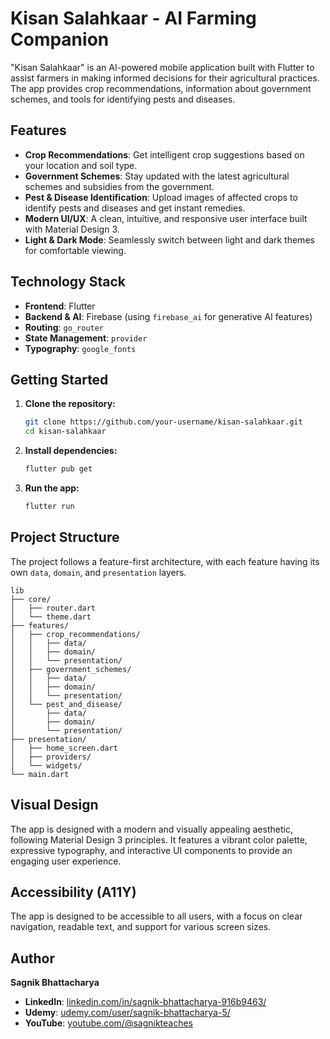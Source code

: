 # Kisan Salahkaar - AI Farming Companion

"Kisan Salahkaar" is an AI-powered mobile application built with Flutter to assist farmers in making informed decisions for their agricultural practices. The app provides crop recommendations, information about government schemes, and tools for identifying pests and diseases.

## Features

*   **Crop Recommendations**: Get intelligent crop suggestions based on your location and soil type.
*   **Government Schemes**: Stay updated with the latest agricultural schemes and subsidies from the government.
*   **Pest & Disease Identification**: Upload images of affected crops to identify pests and diseases and get instant remedies.
*   **Modern UI/UX**: A clean, intuitive, and responsive user interface built with Material Design 3.
*   **Light & Dark Mode**: Seamlessly switch between light and dark themes for comfortable viewing.

## Technology Stack

*   **Frontend**: Flutter
*   **Backend & AI**: Firebase (using `firebase_ai` for generative AI features)
*   **Routing**: `go_router`
*   **State Management**: `provider`
*   **Typography**: `google_fonts`

## Getting Started

1.  **Clone the repository:**
    ```bash
    git clone https://github.com/your-username/kisan-salahkaar.git
    cd kisan-salahkaar
    ```

2.  **Install dependencies:**
    ```bash
    flutter pub get
    ```

3.  **Run the app:**
    ```bash
    flutter run
    ```

## Project Structure

The project follows a feature-first architecture, with each feature having its own `data`, `domain`, and `presentation` layers.

```
lib
├── core/
│   ├── router.dart
│   └── theme.dart
├── features/
│   ├── crop_recommendations/
│   │   ├── data/
│   │   ├── domain/
│   │   └── presentation/
│   ├── government_schemes/
│   │   ├── data/
│   │   ├── domain/
│   │   └── presentation/
│   └── pest_and_disease/
│       ├── data/
│       ├── domain/
│       └── presentation/
├── presentation/
│   ├── home_screen.dart
│   ├── providers/
│   └── widgets/
└── main.dart
```

## Visual Design

The app is designed with a modern and visually appealing aesthetic, following Material Design 3 principles. It features a vibrant color palette, expressive typography, and interactive UI components to provide an engaging user experience.

## Accessibility (A11Y)

The app is designed to be accessible to all users, with a focus on clear navigation, readable text, and support for various screen sizes.

## Author

**Sagnik Bhattacharya**
*   **LinkedIn**: [linkedin.com/in/sagnik-bhattacharya-916b9463/](https://linkedin.com/in/sagnik-bhattacharya-916b9463/)
*   **Udemy**: [udemy.com/user/sagnik-bhattacharya-5/](https://www.udemy.com/user/sagnik-bhattacharya-5/)
*   **YouTube**: [youtube.com/@sagnikteaches](https://www.youtube.com/@sagnikteaches)

